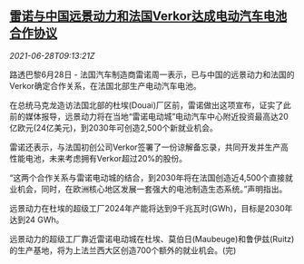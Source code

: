 <!--1624872663000-->
[雷诺与中国远景动力和法国Verkor达成电动汽车电池合作协议](https://cn.reuters.com/article/renault-envision-verkor-car-battery-0628-idCNKCS2E40QU)
------

<div><i>2021-06-28T09:13:21Z</i></div><p>路透巴黎6月28日 - 法国汽车制造商雷诺周一表示，已与中国的远景动力和法国的Verkor确定合作关系，在法国北部生产电动汽车电池。</p><p>在总统马克龙造访法国北部的杜埃(Douai)厂区前，雷诺做出这项宣布，证实了此前的媒体报导，远景动力将在当地“雷诺电动城”电动汽车中心附近投资最高达20亿欧元(24亿美元)，到2030年可创造2,500个新就业机会。</p><p>雷诺还表示，与法国初创公司Verkor签署了一份谅解备忘录，共同开发并生产高性能电池，未来考虑拥有Verkor超过20%的股份。</p><p>“这两个合作关系与雷诺电动城的结合，到2030年将在法国创造近4,500个直接就业机会，同时，在欧洲核心地区发展一套强大的电池制造生态系统。”声明指出。</p><p>远景动力在杜埃的超级工厂2024年产能将达到9千兆瓦时(GWh)，目标是2030年达到24 GWh。</p><p>远景动力的超级工厂靠近雷诺电动城在杜埃、莫伯日(Maubeuge)和鲁伊兹(Ruitz)的生产基地，将为上法兰西大区创造700个额外的就业机会。(完)</p>
